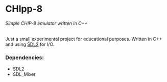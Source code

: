 # CHIpp-8
###### Simple CHIP-8 emulator written in C++

Just a small experimental project for educational purposes. 
Written in C++ and using [SDL2](http://www.libsdl.org/) for I/O.

### Dependencies:
* SDL2
* SDL_Mixer
